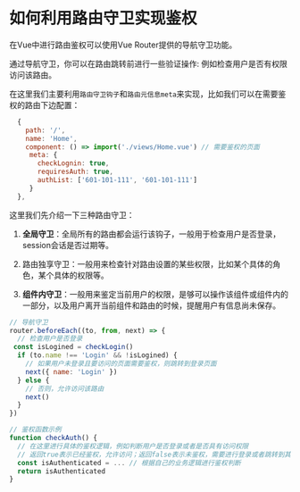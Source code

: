 # 如何利用路由守卫实现鉴权

在Vue中进行路由鉴权可以使用Vue Router提供的导航守卫功能。

通过导航守卫，你可以在路由跳转前进行一些验证操作: 例如检查用户是否有权限访问该路由。

在这里我们主要利用`路由守卫钩子`和`路由元信息meta`来实现，比如我们可以在需要鉴权的路由下边配置：

``` js
  {
    path: '/',
    name: 'Home',
    component: () => import('./views/Home.vue') // 需要鉴权的页面
     meta: { 
       checkLognin: true,
       requiresAuth: true,
       authList: ['601-101-111', '601-101-111']
     }
  },
```

这里我们先介绍一下三种路由守卫：

1. **全局守卫**：全局所有的路由都会运行该钩子，一般用于检查用户是否登录，session会话是否过期等。

2. 路由独享守卫：一般用来检查针对路由设置的某些权限，比如某个具体的角色，某个具体的权限等。

3. **组件内守卫**：一般用来鉴定当前用户的权限，是够可以操作该组件或组件内的一部分，以及用户离开当前组件和路由的时候，提醒用户有信息尚未保存。

``` js
// 导航守卫
router.beforeEach((to, from, next) => {
  // 检查用户是否登录
 const isLogined = checkLogin()
  if (to.name !== 'Login' && !isLogined) {
    // 如果用户未登录且要访问的页面需要鉴权，则跳转到登录页面
    next({ name: 'Login' })
  } else {
    // 否则，允许访问该路由
    next()
  }
})

// 鉴权函数示例
function checkAuth() {
  // 在这里进行具体的鉴权逻辑，例如判断用户是否登录或者是否具有访问权限
  // 返回true表示已经鉴权，允许访问；返回false表示未鉴权，需要进行登录或者跳转到其他页面
  const isAuthenticated = ... // 根据自己的业务逻辑进行鉴权判断
  return isAuthenticated
}

```

